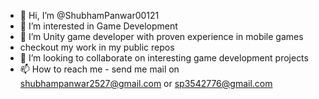 - 👋 Hi, I’m @ShubhamPanwar00121
- 👀 I’m interested in Game Development
- 🌱 I’m Unity game developer with proven experience in mobile games
- checkout my work in my public repos
- 💞️ I’m looking to collaborate on interesting game development projects
- 📫 How to reach me - send me mail on shubhampanwar2527@gmail.com or sp3542776@gmail.com

<!---
ShubhamPanwar00121/ShubhamPanwar00121 is a ✨ special ✨ repository because its `README.md` (this file) appears on your GitHub profile.
You can click the Preview link to take a look at your changes.
--->
